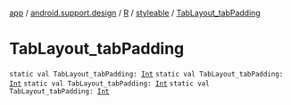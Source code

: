 [app](../../../index.md) / [android.support.design](../../index.md) / [R](../index.md) / [styleable](index.md) / [TabLayout_tabPadding](.)

# TabLayout_tabPadding

`static val TabLayout_tabPadding: `[`Int`](https://kotlinlang.org/api/latest/jvm/stdlib/kotlin/-int/index.html)
`static val TabLayout_tabPadding: `[`Int`](https://kotlinlang.org/api/latest/jvm/stdlib/kotlin/-int/index.html)
`static val TabLayout_tabPadding: `[`Int`](https://kotlinlang.org/api/latest/jvm/stdlib/kotlin/-int/index.html)
`static val TabLayout_tabPadding: `[`Int`](https://kotlinlang.org/api/latest/jvm/stdlib/kotlin/-int/index.html)